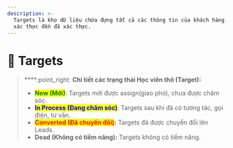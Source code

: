 ```yaml
---
description: >-
  Targets là kho dữ liệu chứa đựng tất cả các thông tin của khách hàng, từ chưa
  xác thực đến đã xác thực.
---
```


# 🍥 Targets

> ****:point\_right: **Chi tiết các trạng thái Học viên thô (Target):**
>
> * <mark style="color:green;">**New (Mới)**</mark>: Targets mới được assign(giao phó), chưa được chăm sóc.&#x20;
> * <mark style="color:blue;">**In Process (Đang chăm sóc)**</mark>: Targets sau khi đã có tương tác, gọi điện, tư vấn.
> * <mark style="color:red;">**Converted (Đã chuyển đổi)**</mark>**:** Targets đã được chuyển đổi lên Leads.
> * **Dead (Không có tiềm năng):** Targets không có tiềm năng.
